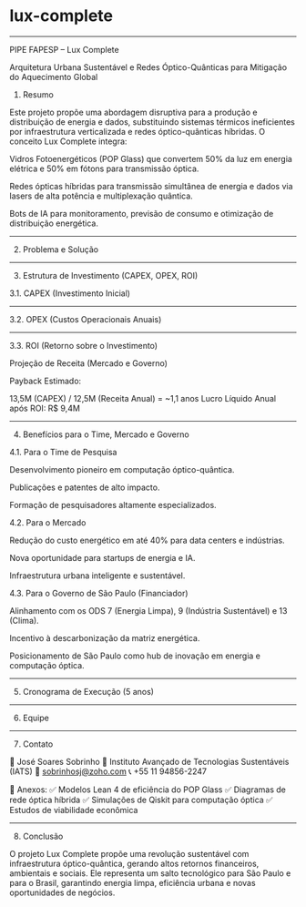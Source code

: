 # lux-complete

---

PIPE FAPESP – Lux Complete

Arquitetura Urbana Sustentável e Redes Óptico-Quânticas para Mitigação do Aquecimento Global

1. Resumo

Este projeto propõe uma abordagem disruptiva para a produção e distribuição de energia e dados, substituindo sistemas térmicos ineficientes por infraestrutura verticalizada e redes óptico-quânticas híbridas. O conceito Lux Complete integra:

Vidros Fotoenergéticos (POP Glass) que convertem 50% da luz em energia elétrica e 50% em fótons para transmissão óptica.

Redes ópticas híbridas para transmissão simultânea de energia e dados via lasers de alta potência e multiplexação quântica.

Bots de IA para monitoramento, previsão de consumo e otimização de distribuição energética.



---

2. Problema e Solução


---

3. Estrutura de Investimento (CAPEX, OPEX, ROI)

3.1. CAPEX (Investimento Inicial)


---

3.2. OPEX (Custos Operacionais Anuais)


---

3.3. ROI (Retorno sobre o Investimento)

Projeção de Receita (Mercado e Governo)

Payback Estimado:

13,5M (CAPEX) / 12,5M (Receita Anual) = ~1,1 anos
Lucro Líquido Anual após ROI: R$ 9,4M


---

4. Benefícios para o Time, Mercado e Governo

4.1. Para o Time de Pesquisa

Desenvolvimento pioneiro em computação óptico-quântica.

Publicações e patentes de alto impacto.

Formação de pesquisadores altamente especializados.


4.2. Para o Mercado

Redução do custo energético em até 40% para data centers e indústrias.

Nova oportunidade para startups de energia e IA.

Infraestrutura urbana inteligente e sustentável.


4.3. Para o Governo de São Paulo (Financiador)

Alinhamento com os ODS 7 (Energia Limpa), 9 (Indústria Sustentável) e 13 (Clima).

Incentivo à descarbonização da matriz energética.

Posicionamento de São Paulo como hub de inovação em energia e computação óptica.



---

5. Cronograma de Execução (5 anos)


---

6. Equipe


---

7. Contato

📩 José Soares Sobrinho
📍 Instituto Avançado de Tecnologias Sustentáveis (IATS)
📧 sobrinhosj@zoho.com
📞 +55 11 94856-2247

📎 Anexos:
✅ Modelos Lean 4 de eficiência do POP Glass
✅ Diagramas de rede óptica híbrida
✅ Simulações de Qiskit para computação óptica
✅ Estudos de viabilidade econômica


---

8. Conclusão

O projeto Lux Complete propõe uma revolução sustentável com infraestrutura óptico-quântica, gerando altos retornos financeiros, ambientais e sociais. Ele representa um salto tecnológico para São Paulo e para o Brasil, garantindo energia limpa, eficiência urbana e novas oportunidades de negócios.

